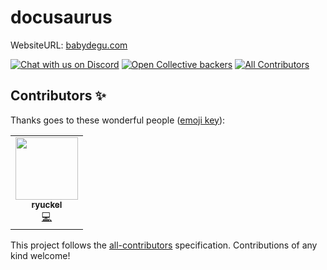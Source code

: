 # docusaurus

WebsiteURL: [babydegu.com](babydegu.com)

[![Chat with us on Discord](https://img.shields.io/badge/chat-Discord-blueViolet.svg)](https://discord.gg/QwhGFAW)
[![Open Collective backers](https://img.shields.io/badge/accounting-OpenCollective-brown.svg)](https://opencollective.com/baby-degu)
[![All Contributors](https://img.shields.io/badge/all_contributors-1-orange.svg)](#contributors-)

## Contributors ✨

Thanks goes to these wonderful people ([emoji key](https://allcontributors.org/docs/en/emoji-key)):

<!-- ALL-CONTRIBUTORS-LIST:START - Do not remove or modify this section -->
<!-- prettier-ignore-start -->
<!-- markdownlint-disable -->
<table>
  <tr>
    <td align="center"><a href="https://peaceful-mcclintock-c87ee2.netlify.app/"><img src="https://avatars0.githubusercontent.com/u/36391432?v=4" width="100px;" alt=""/><br /><sub><b>ryuckel</b></sub></a><br /><a href="https://github.com/baby-degu/docusaurus/commits?author=ryuckel" title="Code">💻</a></td>
  </tr>
</table>

<!-- markdownlint-enable -->
<!-- prettier-ignore-end -->
<!-- ALL-CONTRIBUTORS-LIST:END -->

This project follows the [all-contributors](https://github.com/all-contributors/all-contributors) specification. Contributions of any kind welcome!
